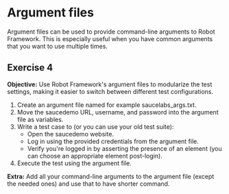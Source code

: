 # Argument files

Argument files can be used to provide command-line arguments to Robot Framework. This is especially useful when you have common arguments that you want to use multiple times.

## Exercise 4

**Objective:** Use Robot Framework's argument files to modularize the test settings, making it easier to switch between different test configurations.

1. Create an argument file named for example saucelabs_args.txt.
2. Move the saucedemo URL, username, and password into the argument file as variables.
3. Write a test case to (or you can use your old test suite):
    - Open the saucedemo website.
    - Log in using the provided credentials from the argument file.
    - Verify you're logged in by asserting the presence of an element (you can choose an appropriate element post-login).
4. Execute the test using the argument file.

**Extra:** Add all your command-line arguments to the argument file (except the needed ones) and use that to have shorter command.
